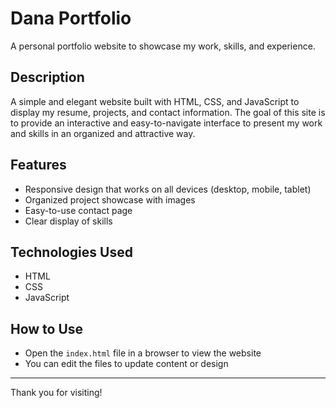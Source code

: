 # Dana Portfolio
A personal portfolio website to showcase my work, skills, and experience.

## Description
A simple and elegant website built with HTML, CSS, and JavaScript to display my resume, projects, and contact information.
The goal of this site is to provide an interactive and easy-to-navigate interface to present my work and skills in an organized and attractive way.

## Features
- Responsive design that works on all devices (desktop, mobile, tablet)
- Organized project showcase with images
- Easy-to-use contact page
- Clear display of skills

## Technologies Used
- HTML
- CSS
- JavaScript

## How to Use
- Open the `index.html` file in a browser to view the website
- You can edit the files to update content or design

---

Thank you for visiting!
